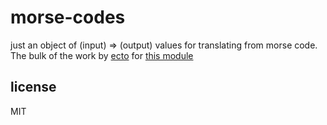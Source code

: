 morse-codes
====

just an object of (input) => (output) values for translating from morse code.
The bulk of the work by [ecto](https://github.com/ecto) for
[this module](https://github.com/ecto/morse)

## license

MIT
